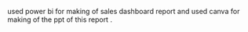 used power bi for making of sales dashboard report and used canva for making of the ppt of this report .
